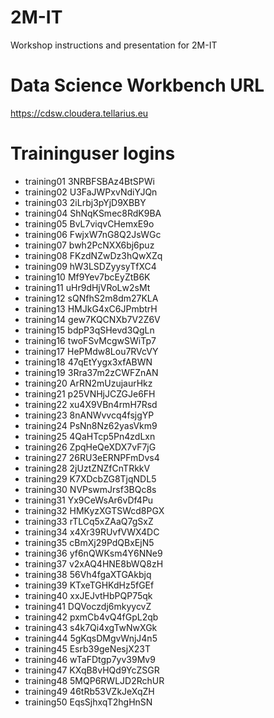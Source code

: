 # 2M-IT
Workshop instructions and presentation for 2M-IT

# Data Science Workbench URL
https://cdsw.cloudera.tellarius.eu


# Traininguser logins

- training01	3NRBFSBAz4BtSPWi
- training02	U3FaJWPxvNdiYJQn
- training03	2iLrbj3pYjD9XBBY
- training04	ShNqKSmec8RdK9BA
- training05	BvL7viqvCHemxE9o
- training06	FwjxW7nG8Q2JsWGc
- training07	bwh2PcNXX6bj6puz
- training08	FKzdNZwDz3hQwXZq
- training09	hW3LSDZyysyTfXC4
- training10	Mf9Yev7bcEyZtB6K
- training11	uHr9dHjVRoLw2sMt
- training12	sQNfhS2m8dm27KLA
- training13	HMJkG4xC6JPmbtrH
- training14	gew7KQCNXb7V2Z6V
- training15	bdpP3qSHevd3QgLn
- training16	twoFSvMcgwSWiTp7
- training17	HePMdw8Lou7RVcVY
- training18	47qEtYygx3xfABWN
- training19	3Rra37m2zCWFZnAN
- training20	ArRN2mUzujaurHkz
- training21	p25VNHjJCZGJe6FH
- training22	xu4X9VBn4rmH7Rsd
- training23	8nANWvvcq4fsjgYP
- training24	PsNn8Nz62yasVkm9
- training25	4QaHTcp5Pn4zdLxn
- training26	ZpqHeQeXDX7vF7jG
- training27	26RU3eERNPFmDvs4
- training28	2jUztZNZfCnTRkkV
- training29	K7XDcbZG8TjqNDL5
- training30	NVPswmJrsf3BQc8s
- training31	Yx9CeWsAr6vDf4Pu
- training32	HMKyzXGTSWcd8PGX
- training33	rTLCq5xZAaQ7gSxZ
- training34	x4Xr39RUvfVWX4DC
- training35	cBmXj29PdQBxEjN5
- training36	yf6nQWKsm4Y6NNe9
- training37	v2xAQ4HNE8bWQ8zH
- training38	56Vh4fgaXTGAkbjq
- training39	KTxeTGHKdHz5fGEf
- training40	xxJEJvtHbPQP75qk
- training41	DQVoczdj6mkyycvZ
- training42	pxmCb4vQ4fGpL2qb
- training43	s4k7Qi4xgTwNwXGk
- training44	5gKqsDMgvWnjJ4n5
- training45	Esrb39geNesjX23T
- training46	wTaFDtgp7yv39Mv9
- training47	KXqB8vHQd9YcZSGR
- training48	5MQP6RWLJD2RchUR
- training49	46tRb53VZkJeXqZH
- training50	EqsSjhxqT2hgHnSN

